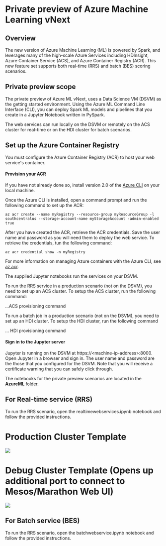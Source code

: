 # Private preview of Azure Machine Learning vNext

## Overview

The new version of Azure Machine Learning (ML) is powered by Spark, and leverages many of the high-scale Azure Services including HDInsight, Azure Container Service (ACS), and Azure Container Registry (ACR). This new feature set supports both real-time (RRS) and batch (BES) scoring scenarios.

## Private preview scope

The private preview of Azure ML vNext, uses a Data Science VM (DSVM) as the getting started environment. Using the Azure ML Command Line Interface (CLI), you can deploy Spark ML models and pipelines that you create in a Jupyter Notebook written in PySpark.

The web services can run locally on the DSVM or remotely on the ACS cluster for real-time or on the HDI cluster for batch scenarios. 

## Set up the Azure Container Registry

You must configure the Azure Container Registry (ACR) to host your web service's container. 

#### Provision your ACR 

If you have not already done so, install version 2.0 of the [Azure CLI](https://docs.microsoft.com/en-us/cli/azure/install-az-cli2) on your local machine.

Once the Azure CLI is installed, open a command prompt and run the following command to set up the ACR:

    az acr create --name myRegistry --resource-group myResourceGroup -l southcentralus --storage-account-name myStorageAccount -admin-enabled true

After you have created the ACR, retrieve the ACR credentials. Save the user name and password as you will need them to deploy the web service. To retrieve the credentials, tun the following command:

	az acr credential show -n myRegistry

For more information on managing Azure containers with the Azure CLI, see [az acr](https://docs.microsoft.com/en-us/cli/azure/acr).

The supplied Jupyter notebooks run the services on your DSVM. 

To run the RRS service in a production scenario (not on the DSVM), you need to set up an ACS cluster. To setup the ACS cluster, run the following command:

...ACS provisioning command

To run a batch job in a production scenario (not on the DSVM), you need to set up an HDI cluster. To setup the HDI cluster, run the following command

... HDI provisioning command

#### Sign in to the Jupyter server

Jupyter is running on the DSVM at https://&lt;machine-ip-address&gt;:8000. Open Jupyter in a browser and sign in. The user name and password are the those that you configured for the DSVM.  Note that you will receive a certificate warning that you can safely click through. 

The notebooks for the private preview scenarios are located in the **AzureML** folder.

## For Real-time service (RRS)

To run the RRS scenario, open the realtimewebservices.ipynb notebook and follow the provided instructions.

# Production Cluster Template
<a href="https://portal.azure.com/#create/Microsoft.Template/uri/https%3A%2F%2Famlacstemplateresources.blob.core.windows.net%3A443%2Ftemplates%2Fproduction%2FAmlMesosTemplate.json" target="_blank"><img src="http://azuredeploy.net/deploybutton.png"/></a>

# Debug Cluster Template (Opens up additional port to connect to Mesos/Marathon Web UI)
<a href="https://portal.azure.com/#create/Microsoft.Template/uri/https%3A%2F%2Famlacstemplateresources.blob.core.windows.net%3A443%2Ftemplates%2Fdebug%2FAmlMesosTemplate.json" target="_blank"><img src="http://azuredeploy.net/deploybutton.png"/></a>

## For Batch service (BES)

To run the RRS scenario, open the batchwebservice.ipynb notebook and follow the provided instructions.
